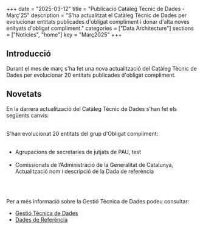 +++ 
date        = "2025-03-12" 
title       = "Publicació Catàleg Tècnic de Dades - Març'25" 
description = "S'ha actualitzat el Catàleg Tècnic de Dades per evolucionar entitats publicades d'obligat compliment i donar d'alta noves enityats d'obligat compliment." 
categories  = ["Data Architecture"] 
sections    = ["Notícies", "home"] 
key = "Març2025" 
+++ 

  

## Introducció 

Durant el mes de març s'ha fet una nova actualització del Catàleg Tècnic de Dades per evolucionar 20 entitats publicades d'obligat compliment. 

## Novetats 

En la darrera actualització del Catàleg Tècnic de Dades s'han fet els següents canvis:<br><br> 

S'han evolucionat 20 entitats del grup d'Obligat compliment:<br><br>
<ul>
 <li>Agrupacions de secretaries de jutjats de PAU, test</li><br>
  <li>Comissionats de l’Administració de la Generalitat de Catalunya, Actualització nom i descripció de la Dada de referència</li><br>
</li>
</ul>
<br>

Per a més informació sobre la Gestió Tècnica de Dades podeu consultar: 


* [Gestió Tècnica de Dades](https://canigo.ctti.gencat.cat/plataformes/dadesref/gestiodades/) 
* [Dades de Referència](https://canigo.ctti.gencat.cat/plataformes/dadesref/dadesref/) 
